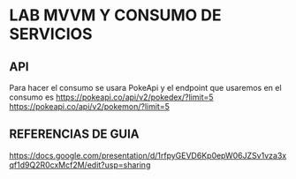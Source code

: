 # LAB MVVM Y CONSUMO DE SERVICIOS 

## API 

Para hacer el consumo se usara PokeApi y el endpoint que usaremos en el consumo es 
https://pokeapi.co/api/v2/pokedex/?limit=5
https://pokeapi.co/api/v2/pokemon/?limit=5

## REFERENCIAS DE GUIA 

https://docs.google.com/presentation/d/1rfpyGEVD6Kp0epW06JZSv1vza3xqf1d9Q2R0cxMcf2M/edit?usp=sharing

